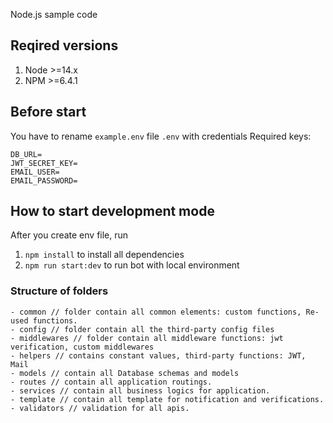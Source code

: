 Node.js sample code

## Reqired versions
1. Node >=14.x
2. NPM >=6.4.1



## Before start
You have to rename `example.env` file `.env` with credentials
Required keys:
```$xslt
DB_URL=
JWT_SECRET_KEY=
EMAIL_USER=
EMAIL_PASSWORD=
```


## How to start development mode
After you create env file, run
1. `npm install` to install all dependencies
2. `npm run start:dev` to run bot with local environment


### Structure of folders
```$xslt
- common // folder contain all common elements: custom functions, Re-used functions.
- config // folder contain all the third-party config files 
- middlewares // folder contain all middleware functions: jwt verification, custom middlewares
- helpers // contains constant values, third-party functions: JWT, Mail  
- models // contain all Database schemas and models
- routes // contain all application routings.
- services // contain all business logics for application.
- template // contain all template for notification and verifications.
- validators // validation for all apis.
```
